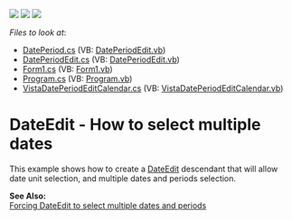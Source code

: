 <!-- default badges list -->
![](https://img.shields.io/endpoint?url=https://codecentral.devexpress.com/api/v1/VersionRange/128618524/12.2.4%2B)
[![](https://img.shields.io/badge/Open_in_DevExpress_Support_Center-FF7200?style=flat-square&logo=DevExpress&logoColor=white)](https://supportcenter.devexpress.com/ticket/details/E2007)
[![](https://img.shields.io/badge/📖_How_to_use_DevExpress_Examples-e9f6fc?style=flat-square)](https://docs.devexpress.com/GeneralInformation/403183)
<!-- default badges end -->
<!-- default file list -->
*Files to look at*:

* [DatePeriod.cs](./CS/DatePeriodEdit/DatePeriod.cs) (VB: [DatePeriodEdit.vb](./VB/DatePeriodEdit/DatePeriodEdit.vb))
* [DatePeriodEdit.cs](./CS/DatePeriodEdit/DatePeriodEdit.cs) (VB: [DatePeriodEdit.vb](./VB/DatePeriodEdit/DatePeriodEdit.vb))
* [Form1.cs](./CS/DatePeriodEdit/Form1.cs) (VB: [Form1.vb](./VB/DatePeriodEdit/Form1.vb))
* [Program.cs](./CS/DatePeriodEdit/Program.cs) (VB: [Program.vb](./VB/DatePeriodEdit/Program.vb))
* [VistaDatePeriodEditCalendar.cs](./CS/DatePeriodEdit/VistaDatePeriodEditCalendar.cs) (VB: [VistaDatePeriodEditCalendar.vb](./VB/DatePeriodEdit/VistaDatePeriodEditCalendar.vb))
<!-- default file list end -->
# DateEdit - How to select multiple dates


<p>This example shows how to create a <a href="http://documentation.devexpress.com/#WindowsForms/clsDevExpressXtraEditorsDateEdittopic">DateEdit</a> descendant that will allow date unit selection, and multiple dates and periods selection.</p><p><strong>See Also:</strong><br />
<a href="https://www.devexpress.com/Support/Center/p/K18343">Forcing DateEdit to select multiple dates and periods</a></p>

<br/>


